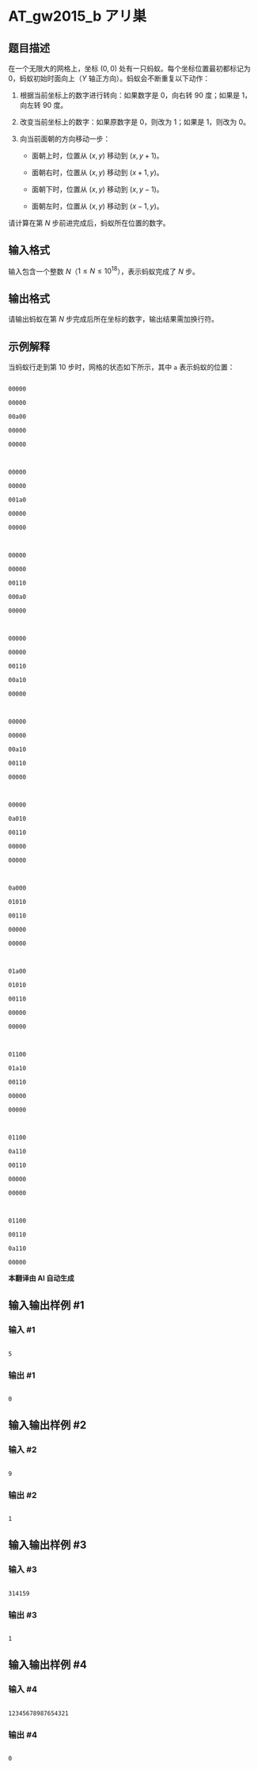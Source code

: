 # AT_gw2015_b アリ巣

## 题目描述

在一个无限大的网格上，坐标 $(0, 0)$ 处有一只蚂蚁。每个坐标位置最初都标记为 $0$，蚂蚁初始时面向上（$Y$ 轴正方向）。蚂蚁会不断重复以下动作：

1. 根据当前坐标上的数字进行转向：如果数字是 $0$，向右转 $90$ 度；如果是 $1$，向左转 $90$ 度。
2. 改变当前坐标上的数字：如果原数字是 $0$，则改为 $1$；如果是 $1$，则改为 $0$。
3. 向当前面朝的方向移动一步：
   - 面朝上时，位置从 $(x, y)$ 移动到 $(x, y+1)$。
   - 面朝右时，位置从 $(x, y)$ 移动到 $(x+1, y)$。
   - 面朝下时，位置从 $(x, y)$ 移动到 $(x, y-1)$。
   - 面朝左时，位置从 $(x, y)$ 移动到 $(x-1, y)$。

请计算在第 $N$ 步前进完成后，蚂蚁所在位置的数字。

## 输入格式

输入包含一个整数 $N$（$1 \leq N \leq 10^{18}$），表示蚂蚁完成了 $N$ 步。

## 输出格式

请输出蚂蚁在第 $N$ 步完成后所在坐标的数字，输出结果需加换行符。

## 示例解释

当蚂蚁行走到第 $10$ 步时，网格的状态如下所示，其中 `a` 表示蚂蚁的位置：

```plaintext
00000
00000
00a00
00000
00000

00000
00000
001a0
00000
00000

00000
00000
00110
000a0
00000

00000
00000
00110
00a10
00000

00000
00000
00a10
00110
00000

00000
0a010
00110
00000
00000

0a000
01010
00110
00000
00000

01a00
01010
00110
00000
00000

01100
01a10
00110
00000
00000

01100
0a110
00110
00000
00000

01100
00110
0a110
00000
```

 **本翻译由 AI 自动生成**

## 输入输出样例 #1

### 输入 #1

```
5
```

### 输出 #1

```
0
```

## 输入输出样例 #2

### 输入 #2

```
9
```

### 输出 #2

```
1
```

## 输入输出样例 #3

### 输入 #3

```
314159
```

### 输出 #3

```
1
```

## 输入输出样例 #4

### 输入 #4

```
12345678987654321
```

### 输出 #4

```
0
```